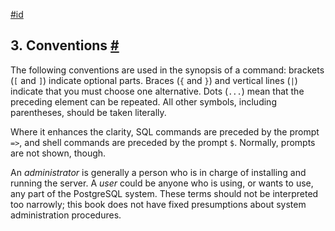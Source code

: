 [#id](#NOTATION)

## 3. Conventions [#](#NOTATION)

The following conventions are used in the synopsis of a command: brackets (`[` and `]`) indicate optional parts. Braces (`{` and `}`) and vertical lines (`|`) indicate that you must choose one alternative. Dots (`...`) mean that the preceding element can be repeated. All other symbols, including parentheses, should be taken literally.

Where it enhances the clarity, SQL commands are preceded by the prompt `=>`, and shell commands are preceded by the prompt `$`. Normally, prompts are not shown, though.

An *administrator* is generally a person who is in charge of installing and running the server. A *user* could be anyone who is using, or wants to use, any part of the PostgreSQL system. These terms should not be interpreted too narrowly; this book does not have fixed presumptions about system administration procedures.